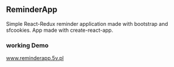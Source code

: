 ## ReminderApp

Simple React-Redux reminder application made with bootstrap and sfcookies.
App made with create-react-app.

### working Demo
www.reminderapp.5v.pl
